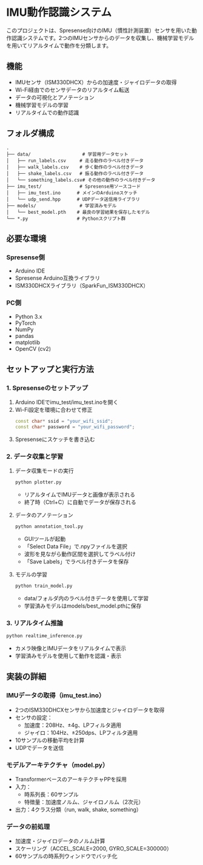 # IMU動作認識システム

このプロジェクトは、Spresense向けのIMU（慣性計測装置）センサを用いた動作認識システムです。2つのIMUセンサからのデータを収集し、機械学習モデルを用いてリアルタイムで動作を分類します。

## 機能

- IMUセンサ（ISM330DHCX）からの加速度・ジャイロデータの取得
- Wi-Fi経由でのセンサデータのリアルタイム転送
- データの可視化とアノテーション
- 機械学習モデルの学習
- リアルタイムでの動作認識

## フォルダ構成

```
.
├── data/                   # 学習用データセット
│   ├── run_labels.csv     # 走る動作のラベル付きデータ
│   ├── walk_labels.csv    # 歩く動作のラベル付きデータ
│   ├── shake_labels.csv   # 振る動作のラベル付きデータ
│   └── something_labels.csv# その他の動作のラベル付きデータ
├── imu_test/              # Spresense用ソースコード
│   ├── imu_test.ino      # メインのArduinoスケッチ
│   └── udp_send.hpp      # UDPデータ送信用ライブラリ
├── models/                # 学習済みモデル
│   └── best_model.pth    # 最良の学習結果を保存したモデル
└── *.py                  # Pythonスクリプト群
```

## 必要な環境

### Spresense側
- Arduino IDE
- Spresense Arduino互換ライブラリ
- ISM330DHCXライブラリ（SparkFun_ISM330DHCX）

### PC側
- Python 3.x
- PyTorch
- NumPy
- pandas
- matplotlib
- OpenCV (cv2)

## セットアップと実行方法

### 1. Spresenseのセットアップ
1. Arduino IDEでimu_test/imu_test.inoを開く
2. Wi-Fi設定を環境に合わせて修正
   ```cpp
   const char* ssid = "your_wifi_ssid";
   const char* password = "your_wifi_password";
   ```
3. Spresenseにスケッチを書き込む

### 2. データ収集と学習
1. データ収集モードの実行
   ```bash
   python plotter.py
   ```
   - リアルタイムでIMUデータと画像が表示される
   - 終了時（Ctrl+C）に自動でデータが保存される

2. データのアノテーション
   ```bash
   python annotation_tool.py
   ```
   - GUIツールが起動
   - 「Select Data File」で.npyファイルを選択
   - 波形を見ながら動作区間を選択してラベル付け
   - 「Save Labels」でラベル付きデータを保存

3. モデルの学習
   ```bash
   python train_model.py
   ```
   - data/フォルダ内のラベル付きデータを使用して学習
   - 学習済みモデルはmodels/best_model.pthに保存

### 3. リアルタイム推論
```bash
python realtime_inference.py
```
- カメラ映像とIMUデータをリアルタイムで表示
- 学習済みモデルを使用して動作を認識・表示

## 実装の詳細

### IMUデータの取得（imu_test.ino）
- 2つのISM330DHCXセンサから加速度とジャイロデータを取得
- センサの設定：
  - 加速度：208Hz、±4g、LPフィルタ適用
  - ジャイロ：104Hz、±250dps、LPフィルタ適用
- 10サンプルの移動平均を計算
- UDPでデータを送信

### モデルアーキテクチャ（model.py）
- TransformerベースのアーキテクチャPPを採用
- 入力：
  - 時系列長：60サンプル
  - 特徴量：加速度ノルム、ジャイロノルム（2次元）
- 出力：4クラス分類（run, walk, shake, something）

### データの前処理
- 加速度・ジャイロデータのノルム計算
- スケーリング（ACCEL_SCALE=2000, GYRO_SCALE=300000）
- 60サンプルの時系列ウィンドウでバッチ化

